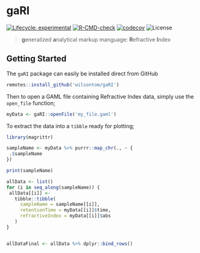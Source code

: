 # gaRI

 [![Lifecycle: experimental](https://img.shields.io/badge/lifecycle-experimental-orange.svg)](https://lifecycle.r-lib.org/articles/stages.html#experimental) [![R-CMD-check](https://github.com/wilsontom/gaRI/workflows/R-CMD-check/badge.svg)](https://github.com/wilsontom/gaRI/actions) [![codecov](https://codecov.io/gh/wilsontom/gaRI/branch/main/graph/badge.svg?token=NHwjPwgbAR)](https://codecov.io/gh/wilsontom/gaRI) ![License](https://img.shields.io/badge/license-GNU%20GPL%20v3.0-blue.svg "GNU GPL v3.0") 
 
 > **g**eneralized **a**nalytical markup manguage: **R**efractive **I**ndex
 
 ## Getting Started
 
 The `gaRI` package can easily be installed direct from GitHub
 
 ```r
 remotes::install_github('wilsontom/gaRI')
 ```
 
 
 Then to open a GAML file containing Refractive Index data, simply use the `open_file` function;
 
 ```r
myData <- gaRI::openFile('my_file.gaml')
 ```


 To extract the data into a `tibble` ready for plotting;
 
 ```r
library(magrittr)

sampleName <- myData %>% purrr::map_chr(., ~ {
  .$sampleName
})

print(sampleName)

allData <- list()
for (i in seq_along(sampleName)) {
  allData[[i]] <-
    tibble::tibble(
      sampleName = sampleName[[i]],
      retentionTime = myData[[i]]$time,
      refractiveIndex = myData[[i]]$abs
    )
} 
 

allDataFinal <- allData %>% dplyr::bind_rows()

```
 


